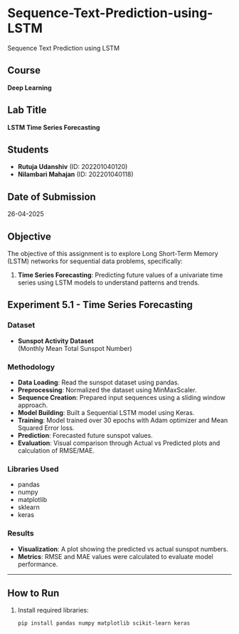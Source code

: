 # Sequence-Text-Prediction-using-LSTM
Sequence Text Prediction using LSTM
## Course
**Deep Learning**

## Lab Title
**LSTM Time Series Forecasting**

## Students
- **Rutuja Udanshiv** (ID: 202201040120)
- **Nilambari Mahajan** (ID: 202201040118)

## Date of Submission
26-04-2025

## Objective
The objective of this assignment is to explore Long Short-Term Memory (LSTM) networks for sequential data problems, specifically:

1. **Time Series Forecasting**: Predicting future values of a univariate time series using LSTM models to understand patterns and trends.

## Experiment 5.1 - Time Series Forecasting

### Dataset
- **Sunspot Activity Dataset**  
  (Monthly Mean Total Sunspot Number)

### Methodology
- **Data Loading**: Read the sunspot dataset using pandas.
- **Preprocessing**: Normalized the dataset using MinMaxScaler.
- **Sequence Creation**: Prepared input sequences using a sliding window approach.
- **Model Building**: Built a Sequential LSTM model using Keras.
- **Training**: Model trained over 30 epochs with Adam optimizer and Mean Squared Error loss.
- **Prediction**: Forecasted future sunspot values.
- **Evaluation**: Visual comparison through Actual vs Predicted plots and calculation of RMSE/MAE.

### Libraries Used
- pandas
- numpy
- matplotlib
- sklearn
- keras

### Results
- **Visualization**: A plot showing the predicted vs actual sunspot numbers.
- **Metrics**: RMSE and MAE values were calculated to evaluate model performance.

---

## How to Run
1. Install required libraries:
   ```bash
   pip install pandas numpy matplotlib scikit-learn keras

